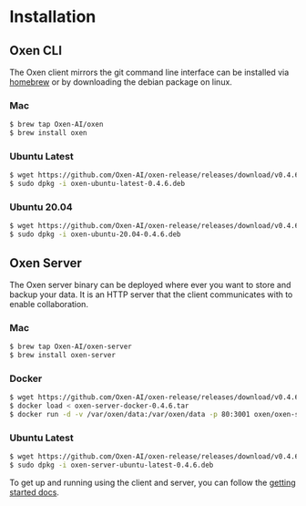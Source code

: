 # Installation

## Oxen CLI

The Oxen client mirrors the git command line interface can be installed via [homebrew](https://brew.sh/) or by downloading the debian package on linux.

### Mac

```bash
$ brew tap Oxen-AI/oxen
$ brew install oxen
```

### Ubuntu Latest

```bash
$ wget https://github.com/Oxen-AI/oxen-release/releases/download/v0.4.6/oxen-ubuntu-latest-0.4.6.deb
$ sudo dpkg -i oxen-ubuntu-latest-0.4.6.deb
```

### Ubuntu 20.04

```bash
$ wget https://github.com/Oxen-AI/oxen-release/releases/download/v0.4.6/oxen-ubuntu-20.04-0.4.6.deb
$ sudo dpkg -i oxen-ubuntu-20.04-0.4.6.deb
```

## Oxen Server

The Oxen server binary can be deployed where ever you want to store and backup your data. It is an HTTP server that the client communicates with to enable collaboration.

### Mac

```bash
$ brew tap Oxen-AI/oxen-server
$ brew install oxen-server
```

### Docker

```bash
$ wget https://github.com/Oxen-AI/oxen-release/releases/download/v0.4.6/oxen-server-docker-0.4.6.tar
$ docker load < oxen-server-docker-0.4.6.tar
$ docker run -d -v /var/oxen/data:/var/oxen/data -p 80:3001 oxen/oxen-server:latest
```

### Ubuntu Latest

```bash
$ wget https://github.com/Oxen-AI/oxen-release/releases/download/v0.4.6/oxen-server-ubuntu-latest-0.4.6.deb
$ sudo dpkg -i oxen-server-ubuntu-latest-0.4.6.deb
```

To get up and running using the client and server, you can follow the [getting started docs](README.md).
